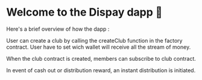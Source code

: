 # Welcome to the Dispay dapp  🚀

Here's a brief overview of how the dapp : 

User can create a club by calling the createClub function in the factory contract. User have to set wich wallet will receive all the stream of money. 

When the club contract is created, members can subscribe to club contract. 

In event of cash out or distribution reward, an instant distribution is initiated. 

